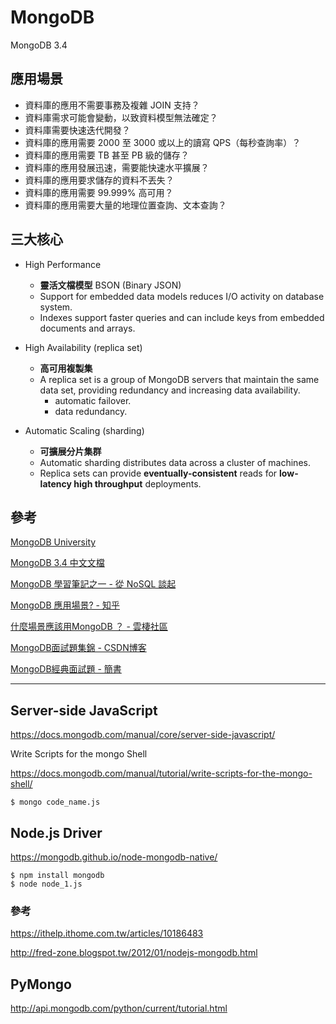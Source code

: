 # MongoDB

MongoDB 3.4

## 應用場景

* 資料庫的應用不需要事務及複雜 JOIN 支持？
* 資料庫需求可能會變動，以致資料模型無法確定？
* 資料庫需要快速迭代開發？
* 資料庫的應用需要 2000 至 3000 或以上的讀寫 QPS（每秒查詢率）？
* 資料庫的應用需要 TB 甚至 PB 級的儲存？
* 資料庫的應用發展迅速，需要能快速水平擴展？
* 資料庫的應用要求儲存的資料不丟失？
* 資料庫的應用需要 99.999% 高可用？
* 資料庫的應用需要大量的地理位置查詢、文本查詢？

## 三大核心

* High Performance
    * **靈活文檔模型** BSON (Binary JSON)
    * Support for embedded data models reduces I/O activity on database system.
    * Indexes support faster queries and can include keys from embedded documents and arrays.

* High Availability (replica set)
    * **高可用複製集**
    * A replica set is a group of MongoDB servers that maintain the same data set, providing redundancy and increasing data availability.
        * automatic failover.
        * data redundancy.

* Automatic Scaling (sharding)
    * **可擴展分片集群**
    * Automatic sharding distributes data across a cluster of machines.
    * Replica sets can provide **eventually-consistent** reads for **low-latency high throughput** deployments.

## 參考

[MongoDB University](https://university.mongodb.com/)

[MongoDB 3.4 中文文檔](http://docs.mongoing.com/)

[MongoDB 學習筆記之一 - 從 NoSQL 談起](http://garyliutw.blogspot.tw/2014/05/mongodb-nosql.html)

[MongoDB 應用場景? - 知乎](https://www.zhihu.com/question/32071167)

[什麼場景應該用MongoDB ？ - 雲棲社區](https://yq.aliyun.com/articles/64352?spm=5176.8091938.0.0.oAHbxp)

[MongoDB面試題集錦 - CSDN博客](http://blog.csdn.net/shehun1/article/details/21240731)

[MongoDB經典面試題 - 簡書](http://www.jianshu.com/p/4521f9aa7355)

---

## Server-side JavaScript

https://docs.mongodb.com/manual/core/server-side-javascript/

Write Scripts for the mongo Shell

https://docs.mongodb.com/manual/tutorial/write-scripts-for-the-mongo-shell/

```
$ mongo code_name.js
```


## Node.js Driver

https://mongodb.github.io/node-mongodb-native/

```
$ npm install mongodb
$ node node_1.js
```

### 參考

https://ithelp.ithome.com.tw/articles/10186483

http://fred-zone.blogspot.tw/2012/01/nodejs-mongodb.html


## PyMongo

http://api.mongodb.com/python/current/tutorial.html

